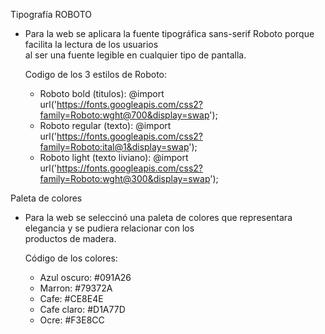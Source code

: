 
Tipografía ROBOTO
  - Para la web se aplicara la fuente tipográfica sans-serif Roboto porque facilita la lectura de los usuarios  
    al ser una fuente legible en cualquier tipo de pantalla.
    
    Codigo de los 3 estilos de Roboto:
    - Roboto bold (titulos): @import url('https://fonts.googleapis.com/css2?family=Roboto:wght@700&display=swap');
    - Roboto regular (texto): @import url('https://fonts.googleapis.com/css2?family=Roboto:ital@1&display=swap');
    - Roboto light (texto liviano): @import url('https://fonts.googleapis.com/css2?family=Roboto:wght@300&display=swap');

Paleta de colores
  - Para la web se seleccinó una paleta de colores que representara elegancia y se pudiera relacionar con los  
    productos de madera.
    
    Código de los colores:
    - Azul oscuro: #091A26
    - Marron: #79372A
    - Cafe: #CE8E4E
    - Cafe claro: #D1A77D
    - Ocre: #F3E8CC
    
